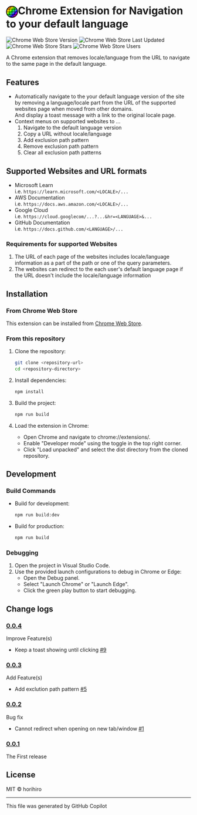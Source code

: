 # <img src="./img/icon128.png" width="32px" valign="middle">Chrome Extension for Navigation to your default language
![Chrome Web Store Version](https://img.shields.io/chrome-web-store/v/afklbjnoklmjbbeibdhpgcfobjlinhck)
![Chrome Web Store Last Updated](https://img.shields.io/chrome-web-store/last-updated/afklbjnoklmjbbeibdhpgcfobjlinhck)
![Chrome Web Store Stars](https://img.shields.io/chrome-web-store/stars/afklbjnoklmjbbeibdhpgcfobjlinhck)
![Chrome Web Store Users](https://img.shields.io/chrome-web-store/users/afklbjnoklmjbbeibdhpgcfobjlinhck)

A Chrome extension that removes locale/language from the URL to navigate to the same page in the default language.

## Features

- Automatically navigate to the your default language version of the site by removing a language/locale part from the URL of the supported websites page when moved from other domains.  
  And display a toast message with a link to the original locale page.
- Context menus on supported websites to ...
  1. Navigate to the default language version
  1. Copy a URL without locale/language
  1. Add exclusion path pattern
  1. Remove exclusion path pattern
  1. Clear all exclusion path patterns

## Supported Websites and URL formats

- Microsoft Learn  
  i.e. `https://learn.microsoft.com/<LOCALE>/...`
- AWS Documentation  
  i.e. `https://docs.aws.amazon.com/<LOCALE>/...`
- Google Cloud  
  i.e. `https://cloud.googlecom/...?...&hr=<LANGUAGE>&...`
- GitHub Documentation  
  i.e. `https://docs.github.com/<LANGUAGE>/...`

### Requirements for supported Websites

  1. The URL of each page of the websites  includes locale/language information as a part of the path or one of the query parameters.
  1. The websites can redirect to the each user's default language page if the URL doesn't include the locale/language information 

## Installation

### From Chrome Web Store
This extension can be installed from [Chrome Web Store](https://chromewebstore.google.com/detail/afklbjnoklmjbbeibdhpgcfobjlinhck).


### From this repository
1. Clone the repository:
   ```sh
   git clone <repository-url>
   cd <repository-directory>

2. Install dependencies:
   ```sh
   npm install
   ```

3. Build the project:
   ```sh
   npm run build
   ```

4. Load the extension in Chrome:
   - Open Chrome and navigate to chrome://extensions/.
   - Enable "Developer mode" using the toggle in the top right corner.
   - Click "Load unpacked" and select the dist directory from the cloned repository.

## Development
### Build Commands
- Build for development:
  ```sh
  npm run build:dev
  ```

- Build for production:
  ```sh
  npm run build
  ```

### Debugging
1. Open the project in Visual Studio Code.
2. Use the provided launch configurations to debug in Chrome or Edge:
   - Open the Debug panel.
   - Select "Launch Chrome" or "Launch Edge".
   - Click the green play button to start debugging.

## Change logs

### [0.0.4](https://github.com/horihiro/Navigation-to-your-language-ChromeExtension/releases/tag/0.0.4)
Improve Feature(s)
  - Keep a toast showing until clicking [#9](https://github.com/horihiro/Navigation-to-your-language-ChromeExtension/pull/9)

### [0.0.3](https://github.com/horihiro/Navigation-to-your-language-ChromeExtension/releases/tag/0.0.3)
Add Feature(s)
  - Add exclution path pattern [#5](https://github.com/horihiro/Navigation-to-your-language-ChromeExtension/pull/5)

### [0.0.2](https://github.com/horihiro/Navigation-to-your-language-ChromeExtension/releases/tag/0.0.2)
Bug fix
  - Cannot redirect when opening on new tab/window [#1](https://github.com/horihiro/Navigation-to-your-language-ChromeExtension/issues/1)

### [0.0.1](https://github.com/horihiro/Navigation-to-your-language-ChromeExtension/releases/tag/0.0.1)
The First release

## License
MIT © horihiro

----

This file was generated by GitHub Copilot
